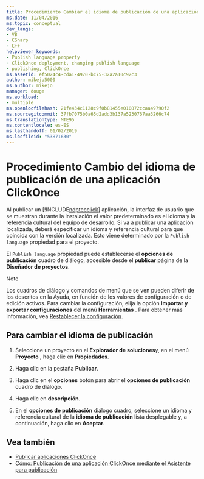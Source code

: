 ```yaml
---
title: Procedimiento Cambiar el idioma de publicación de una aplicación ClickOnce | Microsoft Docs
ms.date: 11/04/2016
ms.topic: conceptual
dev_langs:
- VB
- CSharp
- C++
helpviewer_keywords:
- Publish language property
- ClickOnce deployment, changing publish language
- publishing, ClickOnce
ms.assetid: ef5024c4-cda1-4970-bc75-32a2a10c92c3
author: mikejo5000
ms.author: mikejo
manager: douge
ms.workload:
- multiple
ms.openlocfilehash: 21fe434c1128c9f0b81455e010872ccaa49790f2
ms.sourcegitcommit: 37fb7075b0a65d2add3b137a5230767aa3266c74
ms.translationtype: MTE95
ms.contentlocale: es-ES
ms.lasthandoff: 01/02/2019
ms.locfileid: "53871630"
---
```

# <a name="how-to-change-the-publish-language-for-a-clickonce-application"></a>Procedimiento Cambio del idioma de publicación de una aplicación ClickOnce

Al publicar un [!INCLUDE[ndptecclick](../deployment/includes/ndptecclick_md.md)] aplicación, la interfaz de usuario que se muestran durante la instalación el valor predeterminado es el idioma y la referencia cultural del equipo de desarrollo. Si va a publicar una aplicación localizada, deberá especificar un idioma y referencia cultural para que coincida con la versión localizada. Esto viene determinado por la `Publish language` propiedad para el proyecto.

El `Publish language` propiedad puede establecerse el **opciones de publicación** cuadro de diálogo, accesible desde el **publicar** página de la **Diseñador de proyectos**.

> [!NOTE]
>  Los cuadros de diálogo y comandos de menú que se ven pueden diferir de los descritos en la Ayuda, en función de los valores de configuración o de edición activos. Para cambiar la configuración, elija la opción **Importar y exportar configuraciones** del menú **Herramientas** . Para obtener más información, vea [Restablecer la configuración](../ide/environment-settings.md#reset-settings).

## <a name="to-change-the-publish-language"></a>Para cambiar el idioma de publicación

1.  Seleccione un proyecto en el **Explorador de soluciones**y, en el menú **Proyecto** , haga clic en **Propiedades**.

2.  Haga clic en la pestaña **Publicar**.

3.  Haga clic en el **opciones** botón para abrir el **opciones de publicación** cuadro de diálogo.

4.  Haga clic en **descripción**.

5.  En el **opciones de publicación** diálogo cuadro, seleccione un idioma y referencia cultural de la **idioma de publicación** lista desplegable y, a continuación, haga clic en **Aceptar**.

## <a name="see-also"></a>Vea también

- [Publicar aplicaciones ClickOnce](../deployment/publishing-clickonce-applications.md)
- [Cómo: Publicación de una aplicación ClickOnce mediante el Asistente para publicación](../deployment/how-to-publish-a-clickonce-application-using-the-publish-wizard.md)
